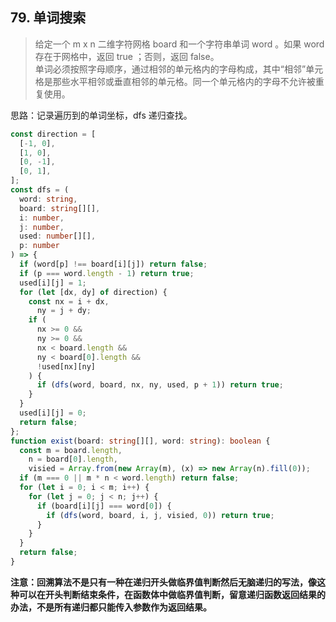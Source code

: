## 79. 单词搜索

> 给定一个 m x n 二维字符网格 board 和一个字符串单词 word 。如果 word 存在于网格中，返回 true ；否则，返回 false。  
> 单词必须按照字母顺序，通过相邻的单元格内的字母构成，其中“相邻”单元格是那些水平相邻或垂直相邻的单元格。同一个单元格内的字母不允许被重复使用。

思路：记录遍历到的单词坐标，dfs 递归查找。

```typescript
const direction = [
  [-1, 0],
  [1, 0],
  [0, -1],
  [0, 1],
];
const dfs = (
  word: string,
  board: string[][],
  i: number,
  j: number,
  used: number[][],
  p: number
) => {
  if (word[p] !== board[i][j]) return false;
  if (p === word.length - 1) return true;
  used[i][j] = 1;
  for (let [dx, dy] of direction) {
    const nx = i + dx,
      ny = j + dy;
    if (
      nx >= 0 &&
      ny >= 0 &&
      nx < board.length &&
      ny < board[0].length &&
      !used[nx][ny]
    ) {
      if (dfs(word, board, nx, ny, used, p + 1)) return true;
    }
  }
  used[i][j] = 0;
  return false;
};
function exist(board: string[][], word: string): boolean {
  const m = board.length,
    n = board[0].length,
    visied = Array.from(new Array(m), (x) => new Array(n).fill(0));
  if (m === 0 || m * n < word.length) return false;
  for (let i = 0; i < m; i++) {
    for (let j = 0; j < n; j++) {
      if (board[i][j] === word[0]) {
        if (dfs(word, board, i, j, visied, 0)) return true;
      }
    }
  }
  return false;
}
```

**注意：回溯算法不是只有一种在递归开头做临界值判断然后无脑递归的写法，像这种可以在开头判断结束条件，在函数体中做临界值判断，留意递归函数返回结果的办法，不是所有递归都只能传入参数作为返回结果。**
